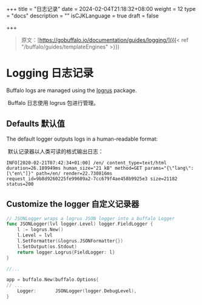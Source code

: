 +++
title = "日志记录"
date = 2024-02-04T21:18:32+08:00
weight = 12
type = "docs"
description = ""
isCJKLanguage = true
draft = false

+++

> 原文：[https://gobuffalo.io/documentation/guides/logging/]({{< ref "/buffalo/guides/templateEngines" >}})

# Logging 日志记录 

Buffalo logs are managed using the [logrus](https://github.com/sirupsen/logrus) package.

​	Buffalo 日志使用 logrus 包进行管理。

## Defaults 默认值 

The default logger outputs logs in a human-readable format:

​	默认记录器以人类可读的格式输出日志：

```plain
INFO[2020-02-21T07:42:34+01:00] /en/ content_type=text/html duration=26.189949ms human_size="21 kB" method=GET params="{\"lang\":[\"en\"]}" path=/en/ render=22.730816ms request_id=9b8d9260225fe99609a2-7cc679f4ae458b9925e3 size=21182 status=200
```

## Customize the logger 自定义记录器 

```go
// JSONLogger wraps a logrus JSON logger into a buffalo Logger
func JSONLogger(lvl logger.Level) logger.FieldLogger {
    l := logrus.New()
    l.Level = lvl
    l.SetFormatter(&logrus.JSONFormatter{})
    l.SetOutput(os.Stdout)
    return logger.Logrus{FieldLogger: l}
}

//... 

app = buffalo.New(buffalo.Options{
// ...
    Logger:       JSONLogger(logger.DebugLevel),
}
```
